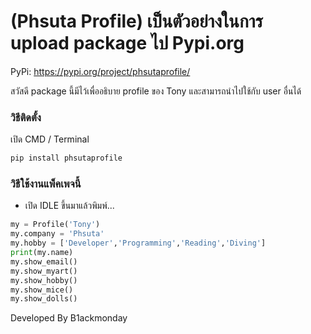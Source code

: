 # (Phsuta Profile) เป็นตัวอย่างในการ upload package ไป Pypi.org

PyPi: https://pypi.org/project/phsutaprofile/

สวัสดี package นี้มีไว้เพื่ออธิบาย profile ของ Tony และสามารถนำไปใช้กับ user อื่นได้

### วิธีติดตั้ง

เปิด CMD / Terminal

```python
pip install phsutaprofile
```

### วิธีใช้งานแพ็คเพจนี้

- เปิด IDLE ขึ้นมาแล้วพิมพ์...

```python
my = Profile('Tony')
my.company = 'Phsuta'
my.hobby = ['Developer','Programming','Reading','Diving']
print(my.name)
my.show_email()
my.show_myart()
my.show_hobby()
my.show_mice()
my.show_dolls()
```

Developed By B1ackmonday

